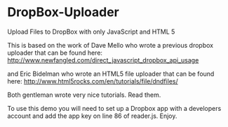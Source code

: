 DropBox-Uploader
================

Upload Files to DropBox with only JavaScript and HTML 5

This is based on the work of Dave Mello who wrote a previous dropbox uploader that can be found here:
http://www.newfangled.com/direct_javascript_dropbox_api_usage

and Eric Bidelman who wrote an HTML5 file uploader that can be found here:
http://www.html5rocks.com/en/tutorials/file/dndfiles/

Both gentleman wrote very nice tutorials.  Read them.

To use this demo you will need to set up a Dropbox app with a developers account and add the app key on line 86 of reader.js. Enjoy.